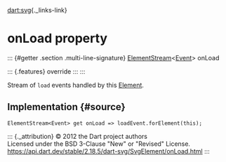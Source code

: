 [dart:svg](../../dart-svg/dart-svg-library){._links-link}

onLoad property
===============

::: {#getter .section .multi-line-signature}
[ElementStream](../../dart-html/elementstream-class)\<[Event](../../dart-html/event-class)\>
onLoad

::: {.features}
override
:::
:::

Stream of `load` events handled by this
[Element](../../dart-html/element-class).

Implementation {#source}
--------------

``` {.language-dart data-language="dart"}
ElementStream<Event> get onLoad => loadEvent.forElement(this);
```

::: {._attribution}
© 2012 the Dart project authors\
Licensed under the BSD 3-Clause \"New\" or \"Revised\" License.\
<https://api.dart.dev/stable/2.18.5/dart-svg/SvgElement/onLoad.html>
:::
